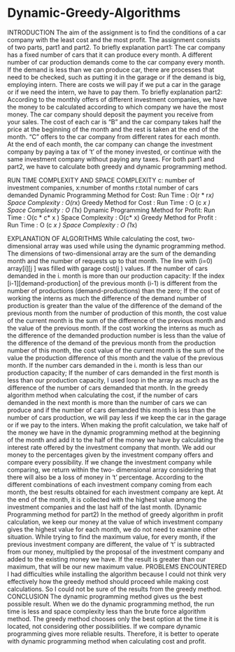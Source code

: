 # Dynamic-Greedy-Algorithms

INTRODUCTION
The aim of the assignment is to find the conditions of a car company with the least cost and
the most profit. The assignment consists of two parts, part1 and part2. To briefly
explanation part1: The car company has a fixed number of cars that it can produce every
month. A different number of car production demands come to the car company every
month. If the demand is less than we can produce car, there are processes that need to be
checked, such as putting it in the garage or if the demand is big, employing intern. There are
costs we will pay if we put a car in the garage or if we need the intern, we have to pay them.
To briefly explanation part2: According to the monthly offers of different investment
companies, we have the money to be calculated according to which company we have the
most money. The car company should deposit the payment you receive from your sales.
The cost of each car is “B” and the car company takes half the price at the beginning of the
month and the rest is taken at the end of the month. “C” offers to the car company from
different rates for each month. At the end of each month, the car company can change the
investment company by paying a tax of ‘t’ of the money invested, or continue with the same
investment company without paying any taxes. For both part1 and part2, we have to
calculate both greedy and dynamic programming method.


RUN TIME COMPLEXITY AND SPACE COMPLEXITY
c: number of investment companies, x:number of months r:total number of cars demanded
Dynamic Programming Method for Cost:
Run Time : O(r * r*x)
Space Complexity : O(r*x)
Greedy Method for Cost :
Run Time : O (c *x )
Space Complexity : O (1*x)
Dynamic Programming Method for Profit:
Run Time : O(c * c* x )
Space Complexity : O(c* x)
Greedy Method for Profit :
Run Time : O (c *x )
Space Complexity : O (1*x)

EXPLANATION OF ALGORITHMS
While calculating the cost, two-dimensional array was used while using the dynamic
programming method. The dimensions of two-dimensional array are the sum of the
demanding month and the number of requests up to that month. The line with (i=0)
array[i][j ] was filled with garage cost(j ) values. If the number of cars demanded in the i.
month is more than our production capacity: If the index [i-1][demand-production] of
the previous month (i-1) is different from the number of productions (demand-productions)
than the zero; If the cost of working the interns as much the difference of the demand
number of production is greater than the value of the difference of the demand of the
previous month from the number of production of this month, the cost value of the current
month is the sum of the difference of the previous month and the value of the previous month.
If the cost working the interns as much as the difference of the demanded production number
is less than the value of the difference of the demand of the previous month from the
production number of this month, the cost value of the current month is the sum of the value
the production difference of this month and the value of the previous month. If the number
cars demanded in the i. month is less than our production capacity; If the number of cars
demanded in the first month is less than our production capacity, I used loop in the array as
much as the difference of the number of cars demanded that month.
In the greedy algorithm method when calculating the cost, if the number of cars demanded
in the next month is more than the number of cars we can produce and if the number of cars
demanded this month is less than the number of cars production, we will pay less if we keep
the car in the garage or if we pay to the inters.
When making the profit calculation, we take half of the money we have in the dynamic
programming method at the beginning of the month and add it to the half of the money we
have by calculating the interest rate offered by the investment company that month. We add
our money to the percentages given by the investment company offers and compare every
possibility. If we change the investment company while comparing, we return within the two-
dimensional array considering that there will also be a loss of money in ‘t’ percentage.
According to the different combinations of each investment company coming from each
month, the best results obtained for each investment company are kept. At the end of the
month, it is collected with the highest value among the investment companies and the last
half of the last month.
(Dynamic Programming method for part2)
In the method of greedy algorithm in profit calculation, we keep our money at the value of
which investment company gives the highest value for each month, we do not need to
examine other situation. While trying to find the maximum value, for every month, if the
previous investment company are different, the value of ‘t’ is subtracted from our money,
multiplied by the proposal of the investment company and added to the existing money we
have. If the result is greater than our maximum, that will be our new maximum value.
PROBLEMS ENCOUNTERED
I had difficulties while installing the algorithm because I could not think very effectively
how the greedy method should proceed while making cost calculations. So I could not
be sure of the results from the greedy method.
CONCLUSION
The dynamic programming method gives us the best possible result. When we do the
dynamic programming method, the run time is less and space complexity less than the
brute force algorithm method. The greedy method chooses only the best option at the time
it is located, not considering other possibilities. If we compare dynamic programming gives
more reliable results. Therefore, it is better to operate with dynamic programming method
when calculating cost and profit.
